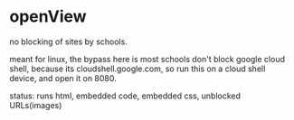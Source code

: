 # openView
 no blocking of sites by schools.


meant for linux, the bypass here is most schools don't block google cloud shell, because its cloudshell.google.com, so run this on a cloud shell device, and open it on 8080. 

status:
runs html, embedded code, embedded css, unblocked URLs(images)
